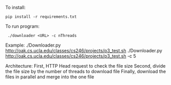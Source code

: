 
To install:

    pip install -r requirements.txt 

To run program:
    
     ./downloader <URL> -c nThreads
 
Example:
    ./Downloader.py http://oak.cs.ucla.edu/classes/cs246/projects/p3_test.sh
    ./Downloader.py http://oak.cs.ucla.edu/classes/cs246/projects/p3_test.sh -c 5


Architecture:
    First, HTTP Head request to check the file size
    Second, divide the file size by the number of threads to download file
    Finally, download the files in parallel and merge into the one file
    